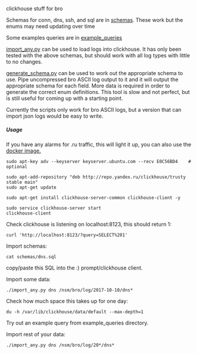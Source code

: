 clickhouse stuff for bro

Schemas for conn, dns, ssh, and sql are in [schemas](schemas).  These work but the enums may need updating over time

Some examples queries are in [example_queries](example_queries)

[import_any.py](import_any.py) can be used to load logs into clickhouse.  It has only been
tested with the above schemas, but should work with all log types with little to no changes.

[generate_schema.py](generate_schema.py) can be used to work out the appropriate schema to use.
Pipe uncompressed bro ASCII log output to it and it will output the appropriate
schema for each field.  More data is required in order to generate the correct
enum definitions.  This tool is slow and not perfect, but is still useful for
coming up with a starting point.

Currently the scripts only work for bro ASCII logs, but a version that can
import json logs would be easy to write.

##### Usage
If you have any alarms for .ru traffic, this will light it up, you can also use the [docker image.](https://hub.docker.com/r/yandex/clickhouse-server/)
```
sudo apt-key adv --keyserver keyserver.ubuntu.com --recv E0C56BD4    # optional

sudo apt-add-repository "deb http://repo.yandex.ru/clickhouse/trusty stable main"
sudo apt-get update

sudo apt-get install clickhouse-server-common clickhouse-client -y

sudo service clickhouse-server start
clickhouse-client
```
Check clickhouse is listening on localhost:8123, this should return 1:

`curl 'http://localhost:8123/?query=SELECT%201'`

Import schemas:

`cat schemas/dns.sql`

copy/paste this SQL into the :) prompt/clickhouse client.


Import some data:

`./import_any.py dns /nsm/bro/log/2017-10-10/dns*`

Check how much space this takes up for one day:

`du -h /var/lib/clickhouse/data/default --max-depth=1`

Try out an example query from example_queries directory.

Import rest of your data:

`./import_any.py dns /nsm/bro/log/20*/dns*`

